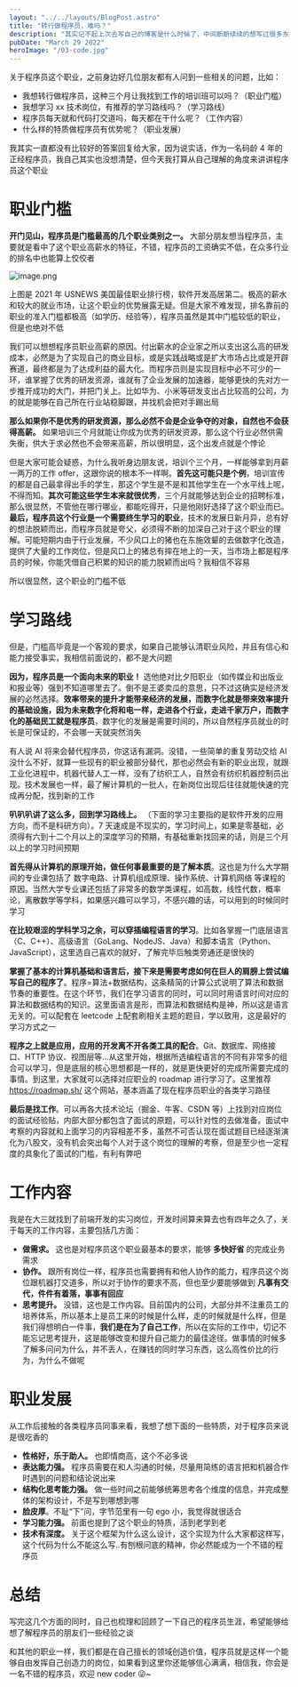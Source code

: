 ```yaml
---
layout: "../../layouts/BlogPost.astro"
title: "转行做程序员，难吗？"
description: "其实记不起上次去写自己的博客是什么时候了，中间断断续续的想写过很多东西，但是一直都不能坚持下来"
pubDate: "March 29 2022"
heroImage: "/03-code.jpg"
---
```




关于程序员这个职业，之前身边好几位朋友都有人问到一些相关的问题，比如：

- 我想转行做程序员，这种三个月让我找到工作的培训班可以吗？（职业门槛）
- 我想学习 xx 技术岗位，有推荐的学习路线吗？（学习路线）
- 程序员每天就和代码打交道吗，每天都在干什么呢？（工作内容）
- 什么样的特质做程序员有优势呢？（职业发展）

<!-- more -->

我其实一直都没有比较好的答案回复给大家，因为说实话，作为一名码龄 4 年的正经程序员，我自己其实也没想清楚，但今天我打算从自己理解的角度来讲讲程序员这个职业

# 职业门槛

**开门见山，程序员是门槛最高的几个职业类别之一。** 大部分朋友想当程序员，主要就是看中了这个职业高薪水的特征，不错，程序员的工资确实不低，在众多行业的排名中也能算上佼佼者

![image.png](https://cdn.hashnode.com/res/hashnode/image/upload/v1668850300336/j-f2EjqiO.png)

<!-- ![A starry night sky.](/01-start.jpg) -->

上图是 2021 年 USNEWS 美国最佳职业排行榜，软件开发高居第二。极高的薪水和较大的就业市场，让这个职业的优势展露无疑。但是大家不难发现，排名靠前的职业的准入门槛都极高（如学历、经验等），程序员虽然是其中门槛较低的职业，但是也绝对不低

我们可以想想程序员职业高薪的原因。付出薪水的企业家之所以支出这么高的研发成本，必然是为了实现自己的商业目标，或是实践战略或是扩大市场占比或是开辟赛道，最终都是为了达成利益的最大化。而程序员则是实现目标中必不可少的一环，谁掌握了优秀的研发资源，谁就有了企业发展的加速器，能够更快的先对方一步推开成功的大门，并把门关上。比如华为、小米等研发支出占比较高的公司，为的就是能够在自己所在行业站稳脚跟，并找机会把对手踢出局

**那么如果你不是优秀的研发资源，那么必然不会是企业争夺的对象，自然也不会获得高薪。** 如果培训三个月就能让你成为优秀的研发资源，那么这个行业必然供需失衡，供大于求必然也不会带来高薪，所以很明显，这个出发点就是个悖论

但是大家可能会疑惑，为什么我听身边朋友说，培训个三个月，一样能够拿到月薪一两万的工作 offer，这跟你说的根本不一样啊。**首先这可能只是个例**，培训宣传的都是自己最拿得出手的学生，那这个学生是不是和其他学生在一个水平线上呢，不得而知。**其次可能这些学生本来就很优秀**，三个月就能够达到企业的招聘标准，那么很显然，不管他在哪行哪业，都能吃得开，只是他刚好选择了这个职业而已。**最后，程序员这个行业是一个需要终生学习的职业**，技术的发展日新月异，总有好的想法脱颖而出，而程序员就是夸父，必须得不断的加深自己对于这个职业的理解。可能短期内由于行业发展，不少风口上的猪也在东施效颦的去做数字化改造，提供了大量的工作岗位，但是风口上的猪总有摔在地上的一天，当市场上都是程序员的时候，你能凭借自己积累的知识的能力脱颖而出吗？我相信不容易

所以很显然，这个职业的门槛不低

# 学习路线

但是，门槛高毕竟是一个客观的要求，如果自己能够认清职业风险，并且有信心和能力接受事实，我相信前面说的，都不是大问题

**因为，程序员是一个面向未来的职业！** 选他绝对比夕阳职业（如传媒业和出版业和报业等）强到不知道哪里去了。倒不是王婆卖瓜的意思，只不过这确实是经济发展的必然选择。**效率带来的提升才能带来经济的发展，而数字化就是带来效率提升的基础设施，因为未来数字化将和电一样，走进各个行业，走进千家万户，而数字化的基础民工就是程序员**，数字化的发展是需要时间的，所以自然程序员就业的时长是可保证的，不会哪一天就突然消失

有人说 AI 将来会替代程序员，你这话有漏洞。没错，一些简单的重复劳动交给 AI 没什么不好，就算一些现有的职业被部分替代，那也必然会有新的职业出现，就跟工业化进程中，机器代替人工一样，没有了纺织工人，自然会有纺织机器控制员出现。技术发展也一样，最了解计算机的一批人，在新岗位出现后往往就能快速的完成再分配，找到新的工作

**叭叭叭讲了这么多，回到学习路线上。** （下面的学习主要指的是软件开发的应用方向，而不是科研方向）。7 天速成是不现实的，学习时间上，如果是零基础，必须得有六到十二个月以上的深度学习的预期，有基础重新找回来的话，则是三个月以上的学习时间预期

**首先得从计算机的原理开始，做任何事最重要的是了解本质**。这也是为什么大学期间的专业课包括了 数字电路、计算机组成原理、操作系统、计算机网络 等课程的原因。当然大学专业课还包括了非常多的数学类课程，如高数，线性代数，概率论，离散数学等学科，如果感兴趣可以学习，不感兴趣的话，可以用到的时候同时学习

**在比较艰涩的学科学习之余，可以穿插编程语言的学习**。比如各掌握一门底层语言（C、C++）、高级语言（GoLang、NodeJS、Java）和脚本语言（Python、JavaScript），这里选自己喜欢的就好，了解完毕后触类旁通还是很快的

**掌握了基本的计算机基础和语言后，接下来是需要考虑如何在巨人的肩膀上尝试编写自己的程序了**。程序=算法+数据结构，这条精简的计算公式说明了算法和数据节奏的重要性。在这个环节，我们在学习语言的同时，可以同时用语言时间对应的算法和数据结构的知识。这里面语言是形，而算法和数据结构是神，所以这是语言无关的。可以配套在 leetcode 上配套刷相关主题的题目，学以致用，这是最好的学习方式之一

**程序之上就是应用，应用的开发离不开各类工具的配合**。Git、数据库、网络接口、HTTP 协议、视图层等...从这里开始，根据所选编程语言的不同有非常多的组合可以学习，但是底层的核心思想都是一样的，就是更快更好的完成所需要完成的事情。到这里，大家就可以选择对应职业的 roadmap 进行学习了。这里推荐 <https://roadmap.sh/> 这个网站，基本涵盖了现在程序员职业的各类学习路径

**最后是找工作**。可以再各大技术论坛（掘金、牛客、CSDN 等）上找到对应岗位的面试经验贴，内部大部分都包含了面试的原题，可以针对性的去做准备。面试中考察的内容就和上面学习的内容相差不多，虽然不可否认现在面试题目已经逐渐演化为八股文，没有机会突出每个人对于这个岗位的理解的考察，但是至少也一定程度的具象化了面试的门槛，有利有弊吧

# 工作内容

我是在大三就找到了前端开发的实习岗位，开发时间算来算去也有四年之久了，关于每天的工作内容，主要包括几方面：

- **做需求。** 这也是对程序员这个职业最基本的要求，能够 **多快好省** 的完成业务需求
- **协作。** 跟所有岗位一样，程序员也需要拥有和他人协作的能力，程序员这个岗位跟机器打交道多，所以对于协作的要求不高，但也至少要能够做到 **凡事有交代，件件有着落，事事有回应**
- **思考提升。** 没错，这也是工作内容。目前国内的公司，大部分并不注重员工的培养体系，所以基本上是员工来的时候是什么样，走的时候就是什么样，但是我们得想明白一件事，**我们是在为了自己工作**，所以在实际的工作中，切记不能忘记思考提升，这是能够改变和提升自己能力的最佳途径。做事情的时候多了解多问问为什么，并不丢人，在赚钱的同时学习东西，这么高性价比的行为，为什么不做呢

# 职业发展

从工作后接触的各类程序员同事来看，我想了想下面的一些特质，对于程序员来说是很吃香的

- **性格好，乐于助人。** 也即情商高，这个不必多说
- **表达能力强。** 程序员需要在和人沟通的时候，尽量用简练的语言把和机器合作时遇到的问题和结论说出来
- **结构化思考能力强。** 做一些时间之前能够统筹思考各个维度的信息，并完成整体的架构设计，不是写到哪想到哪
- **脸皮厚**。不耻“下”问，字节范里有一句 ego 小，我觉得就很适合
- **学习能力强。** 前面也提到了这个职业的特质，活到老学到老
- **技术有深度。** 关于这个框架为什么这么设计，这个实现为什么大家都这样写，这个代码为什么不能这么写..有刨根问底的精神，你必然能成为一个不错的程序员

# 总结

写完这几个方面的同时，自己也梳理和回顾了一下自己的程序员生涯，希望能够给想了解程序员的朋友们一些经验之谈

和其他的职业一样，我们都是在自己擅长的领域创造价值，程序员就是这样一个能够自由发挥自己创造力的岗位，如果看到这里你还能够信心满满，相信我，你会是一名不错的程序员，欢迎 new coder 😜~
